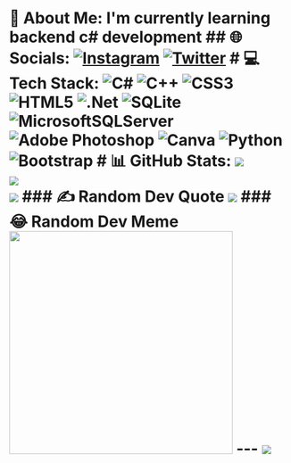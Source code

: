 # 💫 About Me: I'm currently learning backend c# development   ## 🌐 Socials: [![Instagram](https://img.shields.io/badge/Instagram-%23E4405F.svg?logo=Instagram&logoColor=white)](https://instagram.com/r4mnb) [![Twitter](https://img.shields.io/badge/Twitter-%231DA1F2.svg?logo=Twitter&logoColor=white)](https://twitter.com/R4mnb_)   # 💻 Tech Stack: ![C#](https://img.shields.io/badge/c%23-%23239120.svg?style=for-the-badge&logo=c-sharp&logoColor=white) ![C++](https://img.shields.io/badge/c++-%2300599C.svg?style=for-the-badge&logo=c%2B%2B&logoColor=white) ![CSS3](https://img.shields.io/badge/css3-%231572B6.svg?style=for-the-badge&logo=css3&logoColor=white) ![HTML5](https://img.shields.io/badge/html5-%23E34F26.svg?style=for-the-badge&logo=html5&logoColor=white) ![.Net](https://img.shields.io/badge/.NET-5C2D91?style=for-the-badge&logo=.net&logoColor=white) ![SQLite](https://img.shields.io/badge/sqlite-%2307405e.svg?style=for-the-badge&logo=sqlite&logoColor=white) ![MicrosoftSQLServer](https://img.shields.io/badge/Microsoft%20SQL%20Sever-CC2927?style=for-the-badge&logo=microsoft%20sql%20server&logoColor=white) ![Adobe Photoshop](https://img.shields.io/badge/adobephotoshop-%2331A8FF.svg?style=for-the-badge&logo=adobephotoshop&logoColor=white) ![Canva](https://img.shields.io/badge/Canva-%2300C4CC.svg?style=for-the-badge&logo=Canva&logoColor=white) ![Python](https://img.shields.io/badge/python-3670A0?style=for-the-badge&logo=python&logoColor=ffdd54) ![Bootstrap](https://img.shields.io/badge/bootstrap-%23563D7C.svg?style=for-the-badge&logo=bootstrap&logoColor=white) # 📊 GitHub Stats: ![](https://github-readme-stats.vercel.app/api?username=r4mnb1&theme=dark&hide_border=false&include_all_commits=false&count_private=false)<br/> ![](https://github-readme-streak-stats.herokuapp.com/?user=r4mnb1&theme=dark&hide_border=false)<br/> ![](https://github-readme-stats.vercel.app/api/top-langs/?username=r4mnb1&theme=dark&hide_border=false&include_all_commits=false&count_private=false&layout=compact)  ### ✍️ Random Dev Quote ![](https://quotes-github-readme.vercel.app/api?type=horizontal&theme=radical)  ### 😂 Random Dev Meme <img src='https://randommeme-five.vercel.app/' style="height: 400px;"/>  --- [![](https://visitcount.itsvg.in/api?id=r4mnb1&icon=0&color=0)](https://visitcount.itsvg.in)  <!-- Proudly created with GPRM ( https://gprm.itsvg.in ) -->
